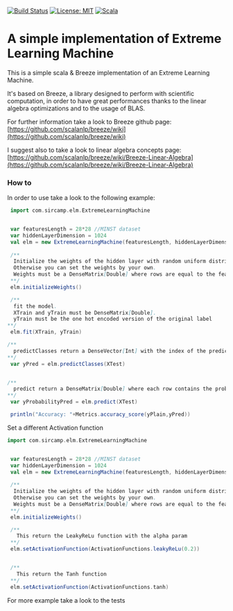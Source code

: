 [![Build Status](https://travis-ci.com/sirCamp/simple-extreme-learning-machine.svg?branch=master)](https://travis-ci.com/sirCamp/simple-extreme-learning-machine)
[![License: MIT](https://img.shields.io/badge/License-MIT-yellow.svg)](https://opensource.org/licenses/MIT)
[![Scala](https://img.shields.io/badge/scala-v2.12-blue)](https://img.shields.io/badge/scala-v2.12-blue)


# A simple implementation of Extreme Learning Machine

This is a simple scala & Breeze implementation of an Extreme Learning Machine.

It's based on Breeze, a library designed to perform with scientific computation, in order to have great performances thanks to the linear algebra optimizations and to the usage of BLAS.

For further information take a look to Breeze github page: [https://github.com/scalanlp/breeze/wiki](https://github.com/scalanlp/breeze/wiki) 

I suggest also to take a look to linear algebra concepts page: [https://github.com/scalanlp/breeze/wiki/Breeze-Linear-Algebra](https://github.com/scalanlp/breeze/wiki/Breeze-Linear-Algebra)


### How to

In order to use take a look to the following example:
```scala
 import com.sircamp.elm.ExtremeLearningMachine


 var featuresLength = 28*28 //MINST dataset
 var hiddenLayerDimension = 1024
 val elm = new ExtremeLearningMachine(featuresLength, hiddenLayerDimension)
 
 /**
  Initialize the weights of the hidden layer with random uniform distribution
  Otherwise you can set the weights by your own. 
  Weights must be a DenseMatrix[Double] where rows are equal to the featuresLength
 **/
 elm.initializeWeights() 

 /**
  fit the model.
  XTrain and yTrain must be DenseMatrix[Double].
  yTrain must be the one hot encoded version of the original label
**/
 elm.fit(XTrain, yTrain)

/**
  predictClasses return a DenseVector[Int] with the index of the predicted class 
**/
 var yPred = elm.predictClasses(XTest)


/**
  predict return a DenseMatrix[Double] where each row contains the probability of the element to belongs to the class 
**/
 var yProbabilityPred = elm.predict(XTest)

 println("Accuracy: "+Metrics.accuracy_score(yPlain,yPred))


```

Set a different Activation function
```scala
import com.sircamp.elm.ExtremeLearningMachine


 var featuresLength = 28*28 //MINST dataset
 var hiddenLayerDimension = 1024
 val elm = new ExtremeLearningMachine(featuresLength, hiddenLayerDimension)
 
 /**
  Initialize the weights of the hidden layer with random uniform distribution
  Otherwise you can set the weights by your own. 
  Weights must be a DenseMatrix[Double] where rows are equal to the featuresLength
 **/
 elm.initializeWeights() 

 /**
   This return the LeakyReLu function with the alpha param
 **/
 elm.setActivationFunction(ActivationFunctions.leakyReLu(0.2))


 /**
   This return the Tanh function
 **/
 elm.setActivationFunction(ActivationFunctions.tanh)
```

For more example take a look to the tests